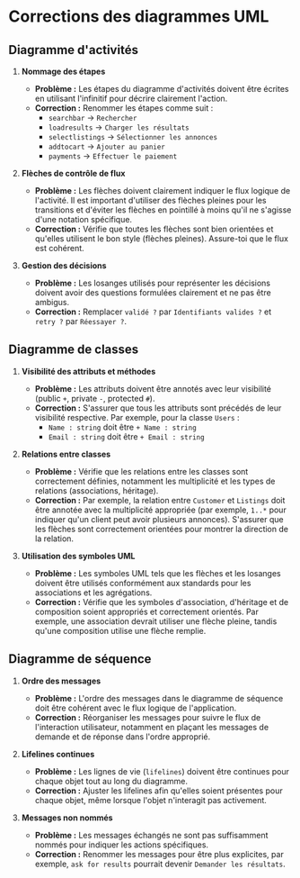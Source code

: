 # Corrections des diagrammes UML

## Diagramme d'activités

1. **Nommage des étapes**
   - **Problème :** Les étapes du diagramme d'activités doivent être écrites en utilisant l'infinitif pour décrire clairement l'action.
   - **Correction :** Renommer les étapes comme suit :
     - `searchbar` → `Rechercher`
     - `loadresults` → `Charger les résultats`
     - `selectlistings` → `Sélectionner les annonces`
     - `addtocart` → `Ajouter au panier`
     - `payments` → `Effectuer le paiement`

2. **Flèches de contrôle de flux**
   - **Problème :** Les flèches doivent clairement indiquer le flux logique de l'activité. Il est important d'utiliser des flèches pleines pour les transitions et d'éviter les flèches en pointillé à moins qu'il ne s'agisse d'une notation spécifique.
   - **Correction :** Vérifie que toutes les flèches sont bien orientées et qu'elles utilisent le bon style (flèches pleines). Assure-toi que le flux est cohérent.

3. **Gestion des décisions**
   - **Problème :** Les losanges utilisés pour représenter les décisions doivent avoir des questions formulées clairement et ne pas être ambigus.
   - **Correction :** Remplacer `validé ?` par `Identifiants valides ?` et `retry ?` par `Réessayer ?`.

## Diagramme de classes

1. **Visibilité des attributs et méthodes**
   - **Problème :** Les attributs doivent être annotés avec leur visibilité (public `+`, private `-`, protected `#`).
   - **Correction :** S'assurer que tous les attributs sont précédés de leur visibilité respective. Par exemple, pour la classe `Users` :
     - `Name : string` doit être `+ Name : string`
     - `Email : string` doit être `+ Email : string`

2. **Relations entre classes**
   - **Problème :** Vérifie que les relations entre les classes sont correctement définies, notamment les multiplicité et les types de relations (associations, héritage).
   - **Correction :** Par exemple, la relation entre `Customer` et `Listings` doit être annotée avec la multiplicité appropriée (par exemple, `1..*` pour indiquer qu'un client peut avoir plusieurs annonces). S'assurer que les flèches sont correctement orientées pour montrer la direction de la relation.

3. **Utilisation des symboles UML**
   - **Problème :** Les symboles UML tels que les flèches et les losanges doivent être utilisés conformément aux standards pour les associations et les agrégations.
   - **Correction :** Vérifie que les symboles d'association, d'héritage et de composition soient appropriés et correctement orientés. Par exemple, une association devrait utiliser une flèche pleine, tandis qu'une composition utilise une flèche remplie.

## Diagramme de séquence

1. **Ordre des messages**
   - **Problème :** L'ordre des messages dans le diagramme de séquence doit être cohérent avec le flux logique de l'application.
   - **Correction :** Réorganiser les messages pour suivre le flux de l'interaction utilisateur, notamment en plaçant les messages de demande et de réponse dans l'ordre approprié.

2. **Lifelines continues**
   - **Problème :** Les lignes de vie (`lifelines`) doivent être continues pour chaque objet tout au long du diagramme.
   - **Correction :** Ajuster les lifelines afin qu'elles soient présentes pour chaque objet, même lorsque l'objet n'interagit pas activement.

3. **Messages non nommés**
   - **Problème :** Les messages échangés ne sont pas suffisamment nommés pour indiquer les actions spécifiques.
   - **Correction :** Renommer les messages pour être plus explicites, par exemple, `ask for results` pourrait devenir `Demander les résultats`.

